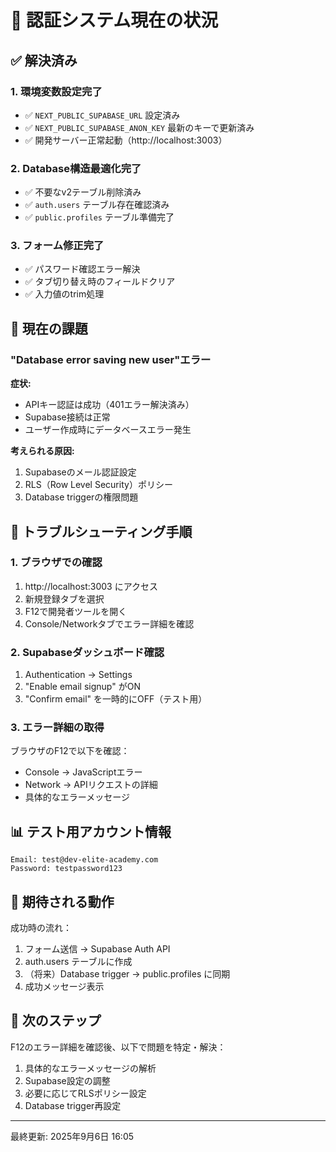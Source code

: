 # 🔐 認証システム現在の状況

## ✅ 解決済み

### 1. 環境変数設定完了
- ✅ `NEXT_PUBLIC_SUPABASE_URL` 設定済み
- ✅ `NEXT_PUBLIC_SUPABASE_ANON_KEY` 最新のキーで更新済み
- ✅ 開発サーバー正常起動（http://localhost:3003）

### 2. Database構造最適化完了
- ✅ 不要なv2テーブル削除済み
- ✅ `auth.users` テーブル存在確認済み
- ✅ `public.profiles` テーブル準備完了

### 3. フォーム修正完了
- ✅ パスワード確認エラー解決
- ✅ タブ切り替え時のフィールドクリア
- ✅ 入力値のtrim処理

## 🚨 現在の課題

### "Database error saving new user"エラー

**症状:**
- APIキー認証は成功（401エラー解決済み）
- Supabase接続は正常
- ユーザー作成時にデータベースエラー発生

**考えられる原因:**
1. Supabaseのメール認証設定
2. RLS（Row Level Security）ポリシー
3. Database triggerの権限問題

## 🔧 トラブルシューティング手順

### 1. ブラウザでの確認
1. http://localhost:3003 にアクセス
2. 新規登録タブを選択
3. F12で開発者ツールを開く
4. Console/Networkタブでエラー詳細を確認

### 2. Supabaseダッシュボード確認
1. Authentication → Settings
2. "Enable email signup" がON
3. "Confirm email" を一時的にOFF（テスト用）

### 3. エラー詳細の取得
ブラウザのF12で以下を確認：
- Console → JavaScriptエラー
- Network → APIリクエストの詳細
- 具体的なエラーメッセージ

## 📊 テスト用アカウント情報

```
Email: test@dev-elite-academy.com
Password: testpassword123
```

## 🎯 期待される動作

成功時の流れ：
1. フォーム送信 → Supabase Auth API
2. auth.users テーブルに作成
3. （将来）Database trigger → public.profiles に同期
4. 成功メッセージ表示

## 📝 次のステップ

F12のエラー詳細を確認後、以下で問題を特定・解決：
1. 具体的なエラーメッセージの解析
2. Supabase設定の調整
3. 必要に応じてRLSポリシー設定
4. Database trigger再設定

---
最終更新: 2025年9月6日 16:05